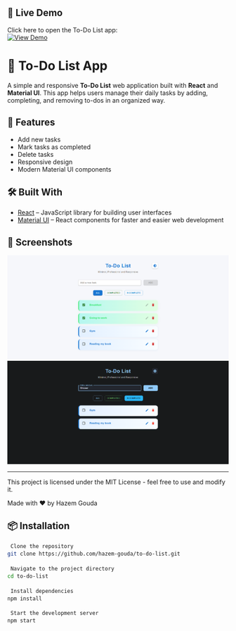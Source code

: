 ## 🚀 Live Demo

Click here to open the To-Do List app:  
[![View Demo](https://img.shields.io/badge/View-Demo-blue?style=for-the-badge)](https://hazem-gouda.github.io/to-do-list)



# 📝 To-Do List App

A simple and responsive **To-Do List** web application built with **React** and **Material UI**. This app helps users manage their daily tasks by adding, completing, and removing to-dos in an organized way.

## 🚀 Features

- Add new tasks
- Mark tasks as completed
- Delete tasks
- Responsive design
- Modern Material UI components

## 🛠️ Built With

- [React](https://reactjs.org/) – JavaScript library for building user interfaces
- [Material UI](https://mui.com/) – React components for faster and easier web development

## 📸 Screenshots

![All To-Do's (Light mode)](imgs/todo1.png)
![Incomplete To-Do's (Dark mode)](imgs/todo2.png)


----------------------------------------------------------------------------

This project is licensed under the MIT License - feel free to use and modify it.

Made with ❤️ by Hazem Gouda

## 📦 Installation
```bash
 Clone the repository
git clone https://github.com/hazem-gouda/to-do-list.git

 Navigate to the project directory
cd to-do-list

 Install dependencies
npm install

 Start the development server
npm start
